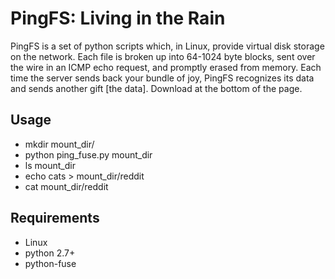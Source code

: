 # PingFS: Living in the Rain
PingFS is a set of python scripts which, in Linux, provide virtual disk storage on the network. Each file is broken up into 64-1024 byte blocks, sent over the wire in an ICMP echo request, and promptly erased from memory. Each time the server sends back your bundle of joy, PingFS recognizes its data and sends another gift [the data]. Download at the bottom of the page. 

## Usage

- mkdir mount_dir/
- python ping_fuse.py mount_dir
- ls mount_dir
- echo cats > mount_dir/reddit
- cat mount_dir/reddit

## Requirements

- Linux
- python 2.7+
- python-fuse
